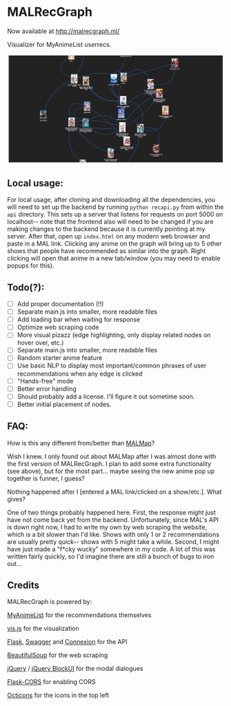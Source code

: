# MALRecGraph
Now available at http://malrecgraph.ml/

Visualizer for MyAnimeList userrecs.

![alt text](https://raw.githubusercontent.com/rzhou1999/MALRecGraph/master/MALRecGraph.png "MALRecGraph example image")

## Local usage:
For local usage, after cloning and downloading all the dependencies, you will need to set up the backend by running ```python recapi.py``` from within the ```api``` directory. This sets up a server that listens for requests on port 5000 on localhost-- note that the frontend also will need to be changed if you are making changes to the backend because it is currently pointing at my server. After that, open up ```index.html``` on any modern web browser and paste in a MAL link. Clicking any anime on the graph will bring up to 5 other shows that people have recommended as similar into the graph. Right clicking will open that anime in a new tab/window (you may need to enable popups for this).

## Todo(?):
- [ ] Add proper documentation (!!)
- [ ] Separate main.js into smaller, more readable files
- [ ] Add loading bar when waiting for response
- [ ] Optimize web scraping code
- [ ] More visual pizazz (edge highlighting, only display related nodes on hover over, etc.)
- [ ] Separate main.js into smaller, more readable files
- [ ] Random starter anime feature
- [ ] Use basic NLP to display most important/common phrases of user recommendations when any edge is clicked
- [ ] "Hands-free" mode
- [ ] Better error handling
- [ ] Should probably add a license. I'll figure it out sometime soon.
- [ ] Better initial placement of nodes.

## FAQ:
How is this any different from/better than [MALMap](https://igfod13.github.io/MALmap/)?

Wish I knew. I only found out about MALMap after I was almost done with the first version of MALRecGraph. I plan to add some extra functionality (see above), but for the most part... maybe seeing the new anime pop up together is funner, I guess?

Nothing happened after I [entered a MAL link/clicked on a show/etc.]. What gives?

One of two things probably happened here. First, the response might just have not come back yet from the backend. Unfortunately, since MAL's API is down right now, I had to write my own by web scraping the website, which is a bit slower than I'd like. Shows with only 1 or 2 recommendations are usually pretty quick-- shows with 5 might take a while. Second, I might have just made a "f*cky wucky" somewhere in my code. A lot of this was written fairly quickly, so I'd imagine there are still a bunch of bugs to iron out...

## Credits

MALRecGraph is powered by:

[MyAnimeList](https://myanimelist.net/) for the recommendations themselves

[vis.js](http://visjs.org/) for the visualization

[Flask](http://flask.pocoo.org/), [Swagger](https://swagger.io/) and [Connexion](https://connexion.readthedocs.io/en/latest/) for the API

[BeautifulSoup](https://www.crummy.com/software/BeautifulSoup/) for the web scraping

[jQuery](https://jquery.com/) / [jQuery BlockUI](http://malsup.com/jquery/block/) for the modal dialogues

[Flask-CORS](https://flask-cors.readthedocs.io/en/latest/) for enabling CORS

[Octicons](https://octicons.github.com/) for the icons in the top left
